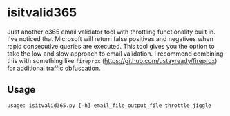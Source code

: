 # isitvalid365

Just another o365 email validator tool with throttling functionality built in. I've noticed that Microsoft will return false positives and negatives when rapid consecutive queries are executed. This tool gives you the option to take the low and slow approach to email validation. I recommend combining this with something like `fireprox` (https://github.com/ustayready/fireprox) for additional traffic obfuscation. 

## Usage
`usage: isitvalid365.py [-h] email_file output_file throttle jiggle`

